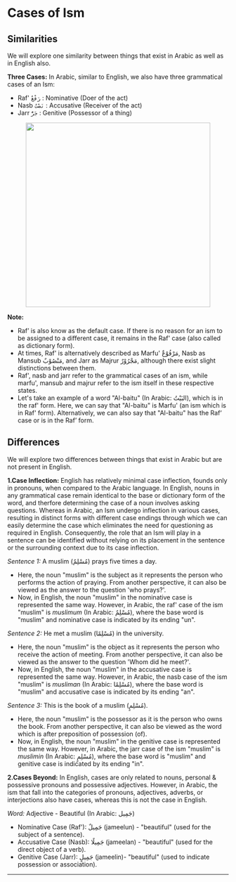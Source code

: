 # Cases of Ism

## Similarities
We will explore one similarity between things that exist in Arabic as well as in English also.

**Three Cases:** In Arabic, similar to English, we also have three grammatical cases of an Ism:
- Raf' `رَفْعٌ` : Nominative (Doer of the act)
- Nasb `نَصْبٌ` : Accusative (Receiver of the act)
- Jarr `جَرٌّ` : Genitive (Possessor of a thing)

<p align="center">
  <img src="https://github.com/mdfnam/QnA/assets/156814846/7113489a-8ca8-4b04-bf18-2ec347a0ff0d" width="420">
</p>

**Note:**
- Raf’ is also know as the default case. If there is no reason for an ism to be assigned to a different case, it remains in the Raf' case (also called as dictionary form).
- At times, Raf' is alternatively described as Marfu' مَرْفُوْعٌ, Nasb as Mansub مَنْصُوْبٌ, and Jarr as Majrur مَجْرُوْرٌ, although there exist slight distinctions between them.
- Raf', nasb and jarr refer to the grammatical cases of an ism, while marfu', mansub and majrur refer to the ism itself in these respective states.
- Let's take an example of a word "Al-baitu" (In Arabic: البَيْتُ), which is in the raf' form. Here, we can say that "Al-baitu" is Marfu' (an ism which is in Raf' form). Alternatively, we can also say that "Al-baitu" has the Raf‘ case or is in the Raf’ form.

## Differences
We will explore two differences between things that exist in Arabic but are not present in English.

**1.Case Inflection:** English has relatively minimal case inflection, founds only in pronouns, when compared to the Arabic language. In English, nouns in any grammatical case remain identical to the base or dictionary form of the word, and therfore determining the case of a noun involves asking questions. Whereas in Arabic, an Ism undergo inflection in various cases, resulting in distinct forms with different case endings through which we can easily determine the case which eliminates the need for questioning as required in English. Consequently, the role that an Ism will play in a sentence can be identified without relying on its placement in the sentence or the surrounding context due to its case inflection.

*Sentence 1:* A muslim (مُسْلِمٌ) prays five times a day.
- Here, the noun "muslim" is the subject as it represents the person who performs the action of praying. From another perspective, it can also be viewed as the answer to the question 'who prays?'.
- Now, in English, the noun "muslim" in the nominative case is represented the same way. However, in Arabic, the raf' case of the ism "muslim" is *muslimum* (In Arabic: مُسْلِمٌ), where the base word is "muslim" and nominative case is indicated by its ending "un".

*Sentence 2:* He met a muslim (مُسْلِمًا) in the university.
- Here, the noun "muslim" is the object as it represents the person who receive the action of meeting. From another perspective, it can also be viewed as the answer to the question 'Whom did he meet?'.
- Now, in English, the noun "muslim" in the accusative case is represented the same way. However, in Arabic, the nasb case of the ism "muslim" is *musliman* (In Arabic: مُسْلِمًا), where the base word is "muslim" and accusative case is indicated by its ending "an".

*Sentence 3:* This is the book of a muslim (مُسْلِمٍ).
- Here, the noun "muslim" is the possessor as it is the person who owns the book. From another perspective, it can also be viewed as the word which is after preposition of possession (of).
- Now, in English, the noun "muslim" in the genitive case is represented the same way. However, in Arabic, the jarr case of the ism "muslim" is *muslimin* (In Arabic: مُسْلِمٍ), where the base word is "muslim" and genitive case is indicated by its ending "in".

**2.Cases Beyond:** In English, cases are only related to nouns, personal & possessive pronouns and possessive adjectives. However, in Arabic, the ism that fall into the categories of pronouns, adjectives, adverbs, or interjections also have cases, whereas this is not the case in English.

*Word:* Adjective - Beautiful (In Arabic: جَمِيل) 
- Nominative Case (Raf'): جَمِيلٌ (jameelun) - "beautiful" (used for the subject of a sentence).
- Accusative Case (Nasb): جَمِيلًا (jameelan) - "beautiful" (used for the direct object of a verb).
- Genitive Case (Jarr): جَمِيلٍ (jameelin)- "beautiful" (used to indicate possession or association).

---
